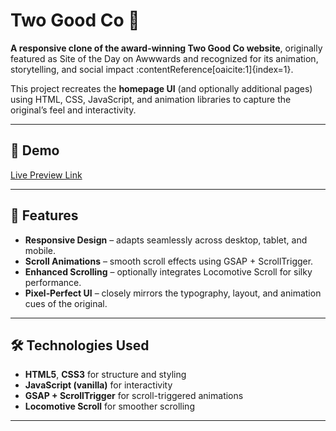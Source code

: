 # Two Good Co 🫶  
**A responsive clone of the award-winning Two Good Co website**, originally featured as Site of the Day on Awwwards and recognized for its animation, storytelling, and social impact :contentReference[oaicite:1]{index=1}.

This project recreates the **homepage UI** (and optionally additional pages) using HTML, CSS, JavaScript, and animation libraries to capture the original’s feel and interactivity.

---

## 🚀 Demo

[Live Preview Link](https://github.com/skmdjeesan/Two-Good-Co) 

---

## 📌 Features

- **Responsive Design** – adapts seamlessly across desktop, tablet, and mobile.  
- **Scroll Animations** – smooth scroll effects using GSAP + ScrollTrigger.  
- **Enhanced Scrolling** – optionally integrates Locomotive Scroll for silky performance.  
- **Pixel‑Perfect UI** – closely mirrors the typography, layout, and animation cues of the original.

---

## 🛠️ Technologies Used

- **HTML5**, **CSS3** for structure and styling  
- **JavaScript (vanilla)** for interactivity  
- **GSAP + ScrollTrigger** for scroll-triggered animations  
- **Locomotive Scroll** for smoother scrolling  

---
